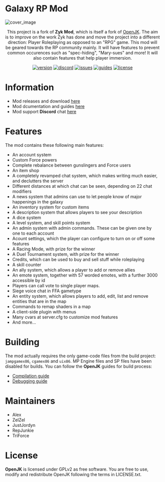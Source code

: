 # Galaxy RP Mod

![cover_image](https://user-images.githubusercontent.com/16083854/130863860-95907912-39bf-4684-be9a-db8e04f73603.png)

<div align="center">
  
This project is a fork of **Zyk Mod**, which is itself a fork of [OpenJK](https://github.com/JACoders/OpenJK). The aim is to improve on the work Zyk has done and move the project into a different direction: Player Roleplaying as opposed to an "RPG" game.
This mod will be geared towards the RP community mainly. It will have features to prevent common occurences such as "spec-hiding", "Mary-sues" and more! It will also contain features that help player immersion.

[![version](https://img.shields.io/github/v/release/alexnita3/GalaxyRP?label=Current%20Version&color=brightgreen)](https://github.com/alexnita3/GalaxyRP/releases)
[![discord](https://img.shields.io/badge/Discord-Join-blueviolet.svg?logo=discord&style=flat&logoColor=white)](https://discord.gg/aKnXckEFr5)
[![issues](https://img.shields.io/github/issues/alexnita3/GalaxyRP.svg?label=Issues%20%26%20Requests&color=red)](https://github.com/alexnita3/GalaxyRP/issues)
[![guides](https://img.shields.io/badge/GalaxyRP-Website-blue.svg)](https://alexnita3.github.io)
[![license](https://img.shields.io/github/license/alexnita3/GalaxyRP.svg?label=License&color=yellow)](#license)

</div>

# Information
- Mod releases and download [here](https://github.com/alexnita3/GalaxyRP/releases)
- Mod dcumentation and guides [here](https://alexnita3.github.io)
- Mod support **Discord** chat [here](https://discord.gg/aKnXckEFr5)

# Features
The mod contains these following main features:

- An account system
- Custom Force powers
- Complete rebalance between gunslingers and Force users
- An item shop
- A completely revamped chat system, which makes writing much easier, and declutters the server
- Different distances at which chat can be seen, depending on 22 chat modifiers
- A news system that admins can use to let people know of major happenings in the galaxy
- An inventory system for custom items
- A description system that allows players to see your description
- A dice system
- A level system, and skill points system
- An admin system with admin commands. These can be given one by one to each account
- Acount settings, which the player can configure to turn on or off some features
- A Racing Mode, with prize for the winner
- A Duel Tournament system, with prize for the winner
- Credits, which can be used to buy and sell stuff while roleplaying
- A skill counter
- An ally system, which allows a player to add or remove allies
- An emote system, together with 57 worded emotes, with a further 3000 accessible by id
- Players can call vote to single player maps.
- Siege voice chat in FFA gametype
- An entity system, which allows players to add, edit, list and remove entities that are in the map
- Commands to remap shaders in a map
- A client-side plugin with menus
- Many cvars at server.cfg to customize mod features
- And more...

# Building
The mod actually requires the only game-code files from the build project: `jampgamex86`, `cgamex86` and `uix86`. MP Engine files and SP files have been disabled for builds. You can follow the **OpenJK** guides for build process:

* [Compilation guide](https://github.com/JACoders/OpenJK/wiki/Compilation-guide)
* [Debugging guide](https://github.com/JACoders/OpenJK/wiki/Debugging)

# Maintainers
- Alex
- ZelZel
- JustJordyn
- RepJunkie
- TriForce

# License
**OpenJK** is licensed under GPLv2 as free software. You are free to use, modify and redistribute OpenJK following the terms in LICENSE.txt.